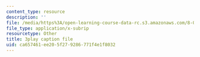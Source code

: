 ```yaml
---
content_type: resource
description: ''
file: /media/https%3A/open-learning-course-data-rc.s3.amazonaws.com/8-03sc-physics-iii-vibrations-and-waves-fall-2016/ca657461ee205f279286771f4e1f8032_T2n6fVybLcU.vtt
file_type: application/x-subrip
resourcetype: Other
title: 3play caption file
uid: ca657461-ee20-5f27-9286-771f4e1f8032
---
```

